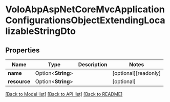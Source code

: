 # VoloAbpAspNetCoreMvcApplicationConfigurationsObjectExtendingLocalizableStringDto

## Properties

Name | Type | Description | Notes
------------ | ------------- | ------------- | -------------
**name** | Option<**String**> |  | [optional][readonly]
**resource** | Option<**String**> |  | [optional]

[[Back to Model list]](../README.md#documentation-for-models) [[Back to API list]](../README.md#documentation-for-api-endpoints) [[Back to README]](../README.md)


